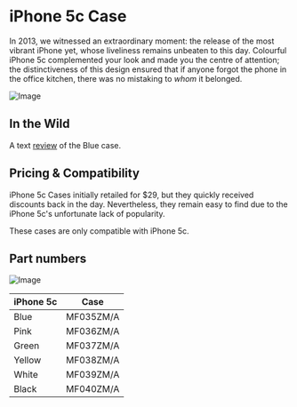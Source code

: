 # iPhone 5c Case

In 2013, we witnessed an extraordinary moment: the release of the most vibrant iPhone yet, whose liveliness remains unbeaten to this day. Colourful iPhone 5c complemented your look and made you the centre of attention; the distinctiveness of this design ensured that if anyone forgot the phone in the office kitchen, there was no mistaking to _whom_ it belonged.

![Image](/assets/2013_5c.png)

## In the Wild

A text [review](https://www.imore.com/iphone-5c-case-review) of the Blue case.

## Pricing & Compatibility

iPhone 5c Cases initially retailed for $29, but they quickly received discounts back in the day. Nevertheless, they remain easy to find due to the iPhone 5c's unfortunate lack of popularity.

These cases are only compatible with iPhone 5c.

## Part numbers

![Image](/assets/2013_5c.jpg)

| iPhone 5c | Case      |
| --------- | --------- |
| Blue      | MF035ZM/A |
| Pink      | MF036ZM/A |
| Green     | MF037ZM/A |
| Yellow    | MF038ZM/A |
| White     | MF039ZM/A |
| Black     | MF040ZM/A |
